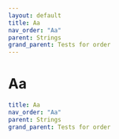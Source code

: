 ```yaml
---
layout: default
title: Aa
nav_order: "Aa"
parent: Strings
grand_parent: Tests for order
---
```


# Aa

```yaml
title: Aa
nav_order: "Aa"
parent: Strings
grand_parent: Tests for order
```